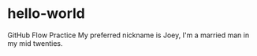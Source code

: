 # hello-world
GitHub Flow Practice
My preferred nickname is Joey, I'm a married man in my mid twenties.
